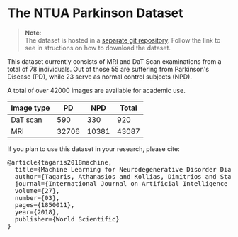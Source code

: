 # The NTUA Parkinson Dataset

> **Note**:  
> The dataset is hosted in a [separate git repository](https://git.islab.ntua.gr/thanos/ntua_parkinson). Follow the link to see in structions on how to download the dataset.

This dataset currently consists of MRI and DaT Scan examinations from a total of 78 individuals. Out of those 55 are suffering from Parkinson's Disease (PD), while 23 serve as normal control subjects (NPD).

A total of over 42000 images are available for academic use.

Image type | PD | NPD | Total
--- | --- | --- | ---
DaT scan | 590 | 330 | 920
MRI | 32706 | 10381 | 43087

If you plan to use this dataset in your research, please cite:

<pre>
@article{tagaris2018machine,
  title={Machine Learning for Neurodegenerative Disorder Diagnosis—Survey of Practices and Launch of Benchmark Dataset},
  author={Tagaris, Athanasios and Kollias, Dimitrios and Stafylopatis, Andreas and Tagaris, Georgios and Kollias, Stefanos},
  journal={International Journal on Artificial Intelligence Tools},
  volume={27},
  number={03},
  pages={1850011},
  year={2018},
  publisher={World Scientific}
}
</pre>
